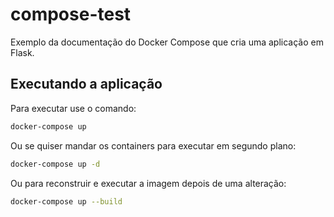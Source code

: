 # compose-test
Exemplo da documentação do Docker Compose que cria uma aplicação em Flask.  


## Executando a aplicação  

Para executar use o comando:  

```sh
docker-compose up
```  
Ou se quiser mandar os containers para executar em segundo plano:  

```sh
docker-compose up -d
```  

Ou para reconstruir e executar a imagem depois de uma alteração:  

```sh
docker-compose up --build
```  
